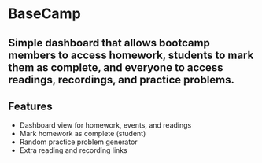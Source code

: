 # BaseCamp

Simple dashboard that allows bootcamp members to access homework, students to mark them as complete, and everyone to access readings, recordings, and practice problems.  
---

## Features

- Dashboard view for homework, events, and readings
- Mark homework as complete (student)
- Random practice problem generator
- Extra reading and recording links
